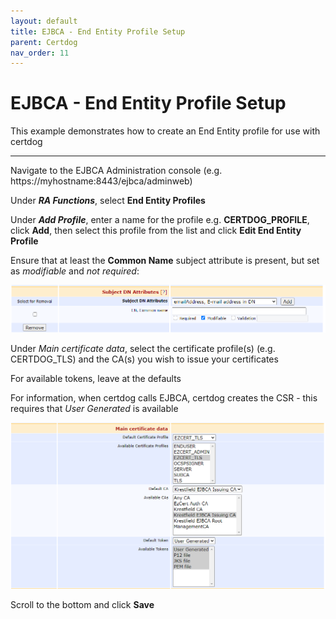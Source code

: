 ```yaml
---
layout: default
title: EJBCA - End Entity Profile Setup
parent: Certdog
nav_order: 11
---
```


# EJBCA - End Entity Profile Setup  



This example demonstrates how to create an End Entity profile for use with certdog



---



Navigate to the EJBCA Administration console (e.g. https://myhostname:8443/ejbca/adminweb)  

Under ***RA Functions***, select **End Entity Profiles**  

Under ***Add Profile***, enter a name for the profile e.g. **CERTDOG_PROFILE**, click **Add**, then select this profile from the list and click **Edit End Entity Profile**

Ensure that at least the **Common Name** subject attribute is present, but set as *modifiable* and *not required*:

<img src=".\images\ejbca_ee_profile3.png" alt="image-20210208114139733" style="zoom: 67%;" />



Under *Main certificate data*, select the certificate profile(s) (e.g. CERTDOG_TLS) and the CA(s) you wish to issue your certificates

For available tokens, leave at the defaults  

For information, when certdog calls EJBCA, certdog creates the CSR - this requires that *User Generated* is available 

<img src=".\images\ejbca_ee_profile2.png" alt="image-20210206091121351" style="zoom: 67%;" />

Scroll to the bottom and click **Save**

